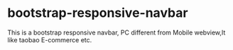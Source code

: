 # bootstrap-responsive-navbar
This is a bootstrap responsive navbar, PC different from Mobile webview,It like taobao E-commerce etc.
